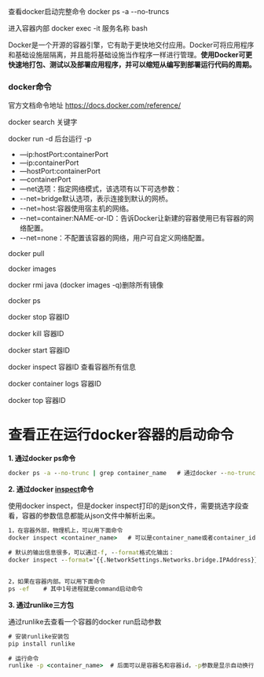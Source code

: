 查看docker启动完整命令 docker ps -a --no-truncs

进入容器内部 docker exec -it 服务名称 bash

Docker是一个开源的容器引擎，它有助于更快地交付应用。Docker可将应用程序和基础设施层隔离，并且能将基础设施当作程序一样进行管理。**使用Docker可更快速地打包、测试以及部署应用程序，并可以缩短从编写到部署运行代码的周期。**

### docker命令

官方文档命令地址 https://docs.docker.com/reference/

docker search 关键字

docker run -d 后台运行 -p

- —ip:hostPort:containerPort
- —ip:containerPort
- —hostPort:containerPort
- —containerPort
- —net选项：指定网络模式，该选项有以下可选参数：
- --net=bridge默认选项，表示连接到默认的网桥。
- --net=host:容器使用宿主机的网络。
- --net=container:NAME-or-ID：告诉Docker让新建的容器使用已有容器的网络配置。
- --net=none：不配置该容器的网络，用户可自定义网络配置。

docker pull

docker images

docker rmi java (docker images -q)删除所有镜像

docker ps

docker stop 容器ID

docker kill 容器ID

docker start 容器ID

docker inspect 容器ID 查看容器所有信息

docker container logs 容器ID

docker top 容器ID



# 查看正在运行docker容器的启动命令

**1. 通过docker ps命令**

```cmd
docker ps -a --no-trunc | grep container_name   # 通过docker --no-trunc参数来详细展示容器运行命令
```

**2. 通过docker [inspect](https://so.csdn.net/so/search?q=inspect&spm=1001.2101.3001.7020)命令**

使用docker inspect，但是docker inspect打印的是json文件，需要挑选字段查看，容器的参数信息都能从json文件中解析出来。

```cmd
1，在容器外部，物理机上，可以用下面命令
docker inspect <container_name>   # 可以是container_name或者container_id
 
# 默认的输出信息很多，可以通过-f, --format格式化输出：
docker inspect --format='{{.NetworkSettings.Networks.bridge.IPAddress}}' <container_name>      # format是go语言的template，还有其他的用法   
 
 
2，如果在容器内部。可以用下面命令
ps -ef    # 其中1号进程就是command启动命令
```

**3. 通过runlike三方包**

通过runlike去查看一个容器的docker run启动参数

```cmd
# 安装runlike安装包
pip install runlike
 
# 运行命令
runlike -p <container_name>  # 后面可以是容器名和容器id，-p参数是显示自动换行
```

